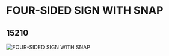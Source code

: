# FOUR-SIDED SIGN WITH SNAP
## 15210
![FOUR-SIDED SIGN WITH SNAP](https://lc-www-live-s.legocdn.com/media/bricks/5/2/6046383.jpg)